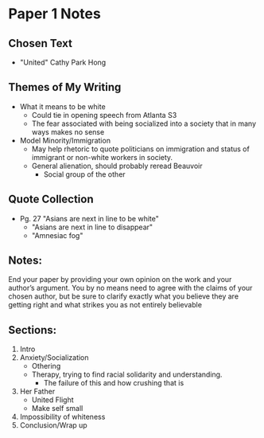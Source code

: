 # Paper 1 Notes

## Chosen Text
- "United" Cathy Park Hong

## Themes of My Writing  
- What it means to be white
    - Could tie in opening speech from Atlanta S3
    - The fear associated with being socialized into a 
society that in many ways makes no sense
- Model Minority/Immigration
    - May help rhetoric to quote politicians on immigration
and status of immigrant or non-white workers in society.
    - General alienation, should probably reread Beauvoir  
        - Social group of the other

## Quote Collection
- Pg. 27 "Asians are next in line to be white" 
    - "Asians are next in line to disappear"
    - "Amnesiac fog"

## Notes:
End your paper by providing your own opinion on the work and your author’s argument.
You by no means need to agree with the claims of your chosen author, but be sure to
clarify exactly what you believe they are getting right and what strikes you as not entirely
believable
## Sections:

1. Intro
2. Anxiety/Socialization
    - Othering
    - Therapy, trying to find racial solidarity and understanding.
        - The failure of this and how crushing that is
3. Her Father
    - United Flight
    - Make self small
4. Impossibility of whiteness
5. Conclusion/Wrap up
